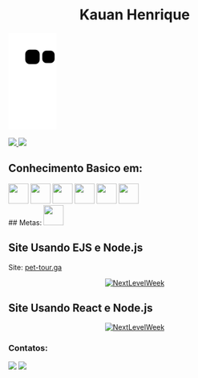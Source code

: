<h1 align="center">Kauan Henrique</h1>


![Snake animation](https://github.com/PlayerX-000/Kauan_Henrique/blob/output/github-contribution-grid-snake.svg)


<div>
<a href="https://github.com/PlayerX-000">
    
<img height="180em" src="https://github-readme-stats.vercel.app/api/top-langs/?username=PlayerX-000&layout=compact&langs_count=7&theme=dracula"/>

<img height="180em" src="https://github-readme-stats.vercel.app/api?username=PlayerX-000&show_icons=true&theme=dracula&include_all_commits=true&count_private=true"/>

</a>
</div>

  
  
  
  
  ## Conhecimento Basico em:
<section>
<img src="https://cdn.jsdelivr.net/gh/devicons/devicon/icons/nodejs/nodejs-original-wordmark.svg" width="40" height="40" />
<img src="https://cdn.jsdelivr.net/gh/devicons/devicon/icons/javascript/javascript-original.svg" width="40" height="40" />
<img src="https://cdn.jsdelivr.net/gh/devicons/devicon/icons/css3/css3-original.svg" width="40" height="40" />
<img src="https://cdn.jsdelivr.net/gh/devicons/devicon/icons/html5/html5-original-wordmark.svg" width="40" height="40" />
<img src="https://cdn.jsdelivr.net/gh/devicons/devicon/icons/react/react-original-wordmark.svg" width="40" height="40" />
<img src="https://cdn.jsdelivr.net/gh/devicons/devicon/icons/nextjs/nextjs-original-wordmark.svg" width="40" height="40" />
</section>
  ## Metas:
  
  <img src="https://cdn.jsdelivr.net/gh/devicons/devicon/icons/php/php-original.svg" width="40" height="40" />
  
  ## Site Usando EJS e Node.js
<p>Site: <a href="http://pet-tour.ga/">pet-tour.ga</a></p>
  <section align="center">
    <a href="https://github.com/PlayerX-000/PetTour">
  <img alt="NextLevelWeek" title="#Site com EJS" src="https://github.com/PlayerX-000/PlayerX-000/blob/main/img/img1.png" width="400" />
    </a>
</section>


  
  ## Site Usando React e Node.js
  <section align="center" >
      <a href="//github.com/PlayerX-000/next-react-node">
  <img alt="NextLevelWeek" title="#Site com React" src="https://github.com/PlayerX-000/PlayerX-000/blob/main/img/img2.jpg" width="400" />
      </a>
  </section>

  
  
  
  ### Contatos:

<div>
<a href = "mailto:kauan.mghenrique@gmail.com"><img src="https://img.shields.io/badge/Gmail-D14836?style=for-the-badge&logo=gmail&logoColor=white" target="_blank"></a>
<a href="https://www.linkedin.com/in/kauan-henrique-38b40b1a7/" target="_blank"><img src="https://img.shields.io/badge/-LinkedIn-%230077B5?style=for-the-badge&logo=linkedin&logoColor=white" target="_blank"></a>   
</div>
